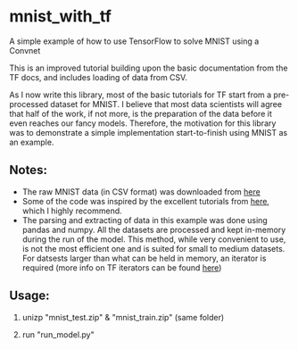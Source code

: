 # mnist_with_tf
A simple example of how to use TensorFlow to solve MNIST using a Convnet

 This is an improved tutorial building upon the basic documentation from the TF docs, and includes loading of data from CSV.
 
 As I now write this library, most of the basic tutorials for TF start from a pre-processed dataset for MNIST.
 I believe that most data scientists will agree that half of the work, if not more, is the preparation of the data before it even reaches our fancy models.
 Therefore, the motivation for this library was to demonstrate a simple implementation start-to-finish using MNIST as an example.
 
 Notes:
 -------
 - The raw MNIST data (in CSV format) was downloaded from [here](https://pjreddie.com/projects/mnist-in-csv/)
 - Some of the code was inspired by the excellent tutorials from [here](https://github.com/Hvass-Labs/TensorFlow-Tutorials), which I highly recommend.
 - The parsing and extracting of data in this example was done using pandas and numpy. All the datasets are processed and kept in-memory during the run of the model. This method, while very convenient to use, is not the most efficient one and is suited for small to medium datasets. For datsests larger than what can be held in memory, an iterator is required (more info on TF iterators can be found [here](https://www.tensorflow.org/versions/master/programmers_guide/datasets#creating_an_iterator))
 
 Usage:
 -------
 1) unizp "mnist_test.zip" & "mnist_train.zip" (same folder)
 
 2) run "run_model.py"
